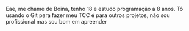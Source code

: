 Eae, me chame de Boina, tenho 18 e estudo 
programação a 8 anos. Tô usando o Git para fazer
meu TCC é para outros projetos, não sou profissional
mas sou bom em apreender
